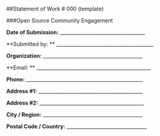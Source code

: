 ##Statement of Work # 000 (template)

###Open Source Community Engagement

**Date of Submission:** ___________________________________

**Submitted by: ** ________________________________________

**Organization:** _________________________________________

**Email: ** _______________________________________________

**Phone:** ________________________________________________

**Address #1:** ___________________________________________

**Address #2:** ___________________________________________

**City / Region:** _________________________________________

**Postal Code / Country:** _________________________________
